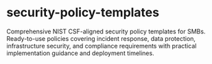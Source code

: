 # security-policy-templates
Comprehensive NIST CSF-aligned security policy templates for SMBs. Ready-to-use policies covering incident response, data protection, infrastructure security, and compliance requirements with practical implementation guidance and deployment timelines.
